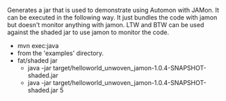 Generates a jar that is used to demonstrate using Automon with JAMon. 
It can be executed in the following way. It just bundles the code with jamon but 
doesn't monitor anything with jamon. LTW and BTW can be used against the shaded jar to 
use jamon to monitor the code.
* mvn exec:java
* from the 'examples' directory.
* fat/shaded jar  
  * java -jar target/helloworld_unwoven_jamon-1.0.4-SNAPSHOT-shaded.jar 
  * java -jar target/helloworld_unwoven_jamon-1.0.4-SNAPSHOT-shaded.jar 5